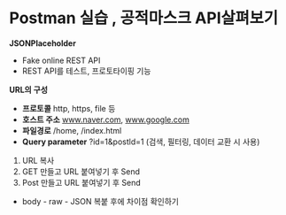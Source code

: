 # Postman 실습 , 공적마스크 API살펴보기

**JSONPlaceholder**

* Fake online REST API
* REST API를 테스트, 프로토타이핑 기능

**URL의 구성**

* **프로토콜** http, https, file 등
* **호스트 주소** www.naver.com, www.google.com
* **파일경로** /home, /index.html
* **Query parameter** ?id=1&postld=1 (검색, 필터링, 데이터 교환 시 사용)

1. URL 복사
2. GET 만들고 URL 붙여넣기 후 Send
3. Post 만들고 URL 붙여넣기 후 Send
* body - raw - JSON 복붙 후에 차이점 확인하기
